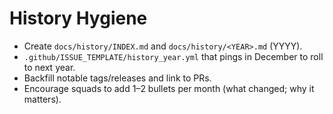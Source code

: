 <!-- status: stub; target: 150+ words -->
<!-- status: stub; target: 150+ words -->
<!-- status: stub; target: 150+ words -->
<!-- status: stub; target: 150+ words -->
# History Hygiene

- Create `docs/history/INDEX.md` and `docs/history/<YEAR>.md` (YYYY).
- `.github/ISSUE_TEMPLATE/history_year.yml` that pings in December to roll to next year.
- Backfill notable tags/releases and link to PRs.
- Encourage squads to add 1–2 bullets per month (what changed; why it matters).





